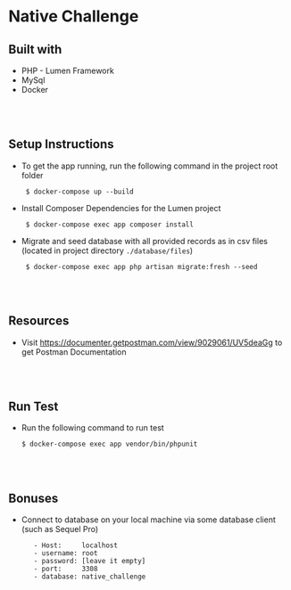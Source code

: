 # Native Challenge

  ## Built with

  * PHP - Lumen Framework
  * MySql
  * Docker
  
  <br>
  <br>

## Setup Instructions
 - To get the app running, run the following command in the project root folder
        
        $ docker-compose up --build

 - Install Composer Dependencies for the Lumen project
    
        $ docker-compose exec app composer install
  
 - Migrate and seed database with all provided records as in csv files (located in project directory `./database/files`)

        $ docker-compose exec app php artisan migrate:fresh --seed

<br>
<br>

## Resources
  - Visit https://documenter.getpostman.com/view/9029061/UV5deaGg to get Postman Documentation


<br>
<br>

## Run Test
  - Run the following command to run test

        $ docker-compose exec app vendor/bin/phpunit


<br>
<br>

## Bonuses
 - Connect to database on your local machine via some database client (such as Sequel Pro)
  
          - Host:     localhost
          - username: root
          - password: [leave it empty]
          - port:     3308
          - database: native_challenge
